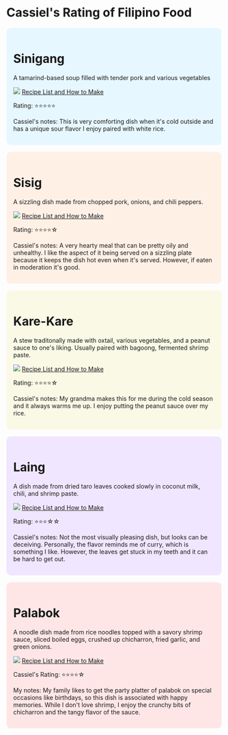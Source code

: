# Cassiel's Rating of Filipino Food
<div style="background-color: #e6f7ff; padding:16px; margin:16px 0; border-radius:10px;">
<h1> <strong> Sinigang </strong> </h1>
<p> A tamarind-based soup filled with tender pork and various vegetables </p>
<img src="https://upload.wikimedia.org/wikipedia/commons/f/f5/Sinigang_na_Baboy_DSCF4234.jpg"> 
 <a href="https://panlasangpinoy.com/pork-sinigang-na-baboy-recipe/](https://www.iankewks.com/pork-sinigang-sinigang-na-baboy/" target="_blank">
    Recipe List and How to Make
  </a>
<p> Rating: ⭐⭐⭐⭐⭐ </p>
<p> Cassiel's notes: This is very comforting dish when it's cold outside and has a unique sour flavor I enjoy paired with white rice. </p>
</div>

<div style="background-color: #fff0e6; padding:16px; margin:16px 0; border-radius:10px;">
<h1> <strong> Sisig </strong></h1>
<p> A sizzling dish made from chopped pork, onions, and chili peppers. </p>
<img src="https://www.google.com/url?sa=i&url=https%3A%2F%2Fcommons.wikimedia.org%2Fwiki%2FFile%3ASizzling_Sisig.jpg&psig=AOvVaw08zdD2U8OyvGpUek7NPAeF&ust=1759188365539000&source=images&cd=vfe&opi=89978449&ved=0CBYQjRxqFwoTCLi96b_N_I8DFQAAAAAdAAAAABAE">
<a href="https://www.iankewks.com/pork-belly-sisig/" target="_blank"> 
Recipe List and How to Make </a>
<p>Rating: ⭐⭐⭐⭐☆ </p>
<p> Cassiel's notes: A very hearty meal that can be pretty oily and unhealthy. I like the aspect of it being served on a sizzling plate because it keeps the dish hot even when it's served. However, if eaten in moderation it's good. </p>
</div>

<div style="background-color: #f9f9e6; padding:16px; margin:16px 0; border-radius:10px;">
<h1> <strong>Kare-Kare</strong> </h1>
<p> A stew traditonally made with oxtail, various vegetables, and a peanut sauce to one's liking. Usually paired with bagoong, fermented shrimp paste. </p>
<img src="https://live.staticflickr.com/4128/4947287120_5849fa7655_b.jpg">
<a href="https://www.iankewks.com/kare-kare-filipino-peanut-oxtail-stew/" target="blank">
Recipe List and How to Make </a>
<p>Rating: ⭐⭐⭐⭐☆ </p>
<p> Cassiel's notes: My grandma makes this for me during the cold season and it always warms me up. I enjoy putting the peanut sauce over my rice.</p>
</div>

<div style="background-color: #f0e6ff; padding:16px; margin:16px 0; border-radius:10px;">
<h1><stromg> Laing </stromg></h1>
<p> A dish made from dried taro leaves cooked slowly in coconut milk, chili, and shrimp paste. </p>
<img src="https://live.staticflickr.com/65535/32820573357_8a456b7eda_b.jpg">
<a href="https://www.foxyfolksy.com/authentic-laing-recipe-taro-leaves-coconut-milk/" target="blank"> Recipe List and How to Make </a>
<p>Rating: ⭐⭐⭐☆☆ </p>
<P> Cassiel's notes: Not the most visually pleasing dish, but looks can be deceiving. Personally, the flavor reminds me of curry, which is something I like. However, the leaves get stuck in my teeth and it can be hard to get out. </P>
</div>

<div style="background-color: #ffe6e6; padding:16px; margin:16px 0; border-radius:10px;">
<h1><strong>Palabok</strong></h1>
<P> A noodle dish made from rice noodles topped with a savory shrimp sauce, sliced boiled eggs, crushed up chicharron, fried garlic, and green onions.</P>
 <img src="https://live.staticflickr.com/3347/3214914402_14cc5ce7d3_b.jpg">
 <a href="https://www.iankewks.com/pancit-palabok/" target="blank">
  Recipe List and How to Make </a>
 <p> Cassiel's Rating: ⭐⭐⭐⭐☆ </p>
 <p> My notes: My family likes to get the party platter of palabok on special occasions like birthdays, so this dish is associated with happy memories. While I don't love shrimp, I enjoy the crunchy bits of chicharron and the tangy flavor of the sauce.</p>
</div>
